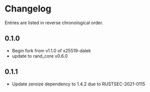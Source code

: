 # Changelog

Entries are listed in reverse chronological order.

## 0.1.0

* Begin fork from v1.1.0 of x25519-dalek
* update to rand_core v0.6.0

## 0.1.1

* Update zeroize dependency to 1.4.2 due to RUSTSEC-2021-0115

